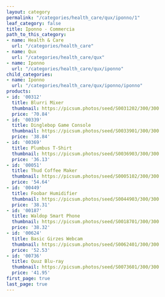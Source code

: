 ```yaml
---
layout: category
permalink: "/categories/health_care/qux/iponno/1"
leaf_category: false
title: Iponno - Commercia
path_to_this_category:
- name: Health & Care
  url: "/categories/health_care"
- name: Qux
  url: "/categories/health_care/qux"
- name: Iponno
  url: "/categories/health_care/qux/iponno"
child_categories:
- name: Iponno
  url: "/categories/health_care/qux/iponno/iponno"
products:
- id: '00312'
  title: Blurri Mixer
  thumbnail: https://picsum.photos/seed/S0031202/300/300
  price: '70.84'
- id: '00339'
  title: Dinglebop Game Console
  thumbnail: https://picsum.photos/seed/S0033901/300/300
  price: '38.84'
- id: '00369'
  title: Plumbus T-Shirt
  thumbnail: https://picsum.photos/seed/S0036903/300/300
  price: '36.13'
- id: '00051'
  title: Thud Coffee Maker
  thumbnail: https://picsum.photos/seed/S0005102/300/300
  price: '54.64'
- id: '00449'
  title: Foobar Humidifier
  thumbnail: https://picsum.photos/seed/S0044903/300/300
  price: '38.31'
- id: '00187'
  title: Waldop Smart Phone
  thumbnail: https://picsum.photos/seed/S0018701/300/300
  price: '38.32'
- id: '00624'
  title: Basic Girzes Webcam
  thumbnail: https://picsum.photos/seed/S0062401/300/300
  price: '52.53'
- id: '00736'
  title: Quuz Blu-ray
  thumbnail: https://picsum.photos/seed/S0073601/300/300
  price: '41.95'
first_page: true
last_page: true
---
```

